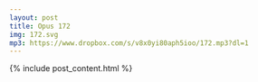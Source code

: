 ```yaml
---
layout: post
title: Opus 172
img: 172.svg
mp3: https://www.dropbox.com/s/v8x0yi80aph5ioo/172.mp3?dl=1
---
```


{% include post_content.html %}

